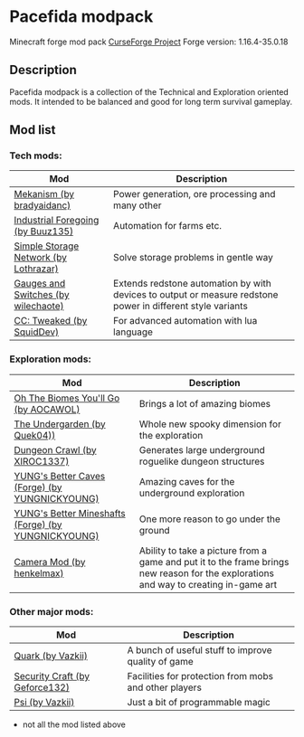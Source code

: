 # Pacefida modpack

Minecraft forge mod pack
[CurseForge Project](https://www.curseforge.com/minecraft/modpacks/pacefida)
Forge version: 1.16.4-35.0.18

## Description

Pacefida modpack is a collection of the Technical and Exploration oriented mods. It intended to be balanced and good for long term survival gameplay. 

## Mod list

### Tech mods:

|Mod|Description|
|---|-----|
|[Mekanism (by bradyaidanc)](https://www.curseforge.com/minecraft/mc-mods/mekanism)|Power generation, ore processing and many other|
|[Industrial Foregoing (by Buuz135)](https://www.curseforge.com/minecraft/mc-mods/industrial-foregoing)|Automation for farms etc.|
|[Simple Storage Network (by Lothrazar)](https://www.curseforge.com/minecraft/mc-mods/simple-storage-network)|Solve storage problems in gentle way|
|[Gauges and Switches (by wilechaote)](https://www.curseforge.com/minecraft/mc-mods/redstone-gauges-and-switches)|Extends redstone automation by with devices to output or measure redstone power in different style variants|
|[CC: Tweaked (by SquidDev)](https://www.curseforge.com/minecraft/mc-mods/cc-tweaked)|For advanced automation with lua language|

### Exploration mods:

|Mod|Description|
|---|-----|
|[Oh The Biomes You'll Go (by AOCAWOL)](https://www.curseforge.com/minecraft/mc-mods/oh-the-biomes-youll-go)|Brings a lot of amazing biomes|
|[The Undergarden (by Quek04))](https://www.curseforge.com/minecraft/mc-mods/the-undergarden)|Whole new spooky dimension for the exploration|
|[Dungeon Crawl (by XIROC1337)](https://www.curseforge.com/minecraft/mc-mods/dungeon-crawl)|Generates large underground roguelike dungeon structures||
|[YUNG's Better Caves (Forge) (by YUNGNICKYOUNG)](https://www.curseforge.com/minecraft/mc-mods/yungs-better-caves)|Amazing caves for the underground exploration|
|[YUNG's Better Mineshafts (Forge) (by YUNGNICKYOUNG)](https://www.curseforge.com/minecraft/mc-mods/yungs-better-mineshafts-forge)|One more reason to go under the ground|
|[Camera Mod (by henkelmax)](https://www.curseforge.com/minecraft/mc-mods/camera-mod)|Ability to take a picture from a game and put it to the frame brings new reason for the explorations and way to creating in-game art|

### Other major mods:

|Mod|Description|
|---|-----|
|[Quark (by Vazkii)](https://www.curseforge.com/minecraft/mc-mods/quark)|A bunch of useful stuff to improve quality of game|
|[Security Craft (by Geforce132)](https://www.curseforge.com/minecraft/mc-mods/security-craft)|Facilities for protection from mobs and other players|
|[Psi (by Vazkii)](https://www.curseforge.com/minecraft/mc-mods/psi)|Just a bit of programmable magic|

* not all the mod listed above